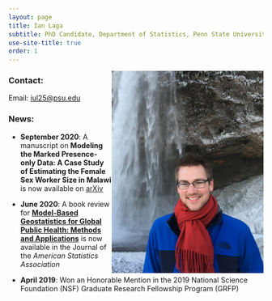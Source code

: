 ```yaml
---
layout: page
title: Ian Laga
subtitle: PhD Candidate, Department of Statistics, Penn State University
use-site-title: true
order: 1
---
```

<img align="right" src="/images/Iceland_1_main.JPG" alt="" width="300">


### Contact:
Email: iul25@psu.edu

### News:

- **September 2020**: A manuscript on **Modeling the Marked Presence-only Data: A Case Study of Estimating the Female Sex Worker Size in Malawi** is now available on [arXiv]((https://arxiv.org/abs/1912.07099))

- **June 2020**: A book review for **[Model-Based Geostatistics for Global Public Health: Methods and Applications](https://amstat.tandfonline.com/doi/full/10.1080/01621459.2020.1759988)** is now available in the Journal of the *American Statistics Association*

- **April 2019**: Won an Honorable Mention in the 2019 National Science Foundation (NSF) Graduate Research Fellowship Program (GRFP) 
